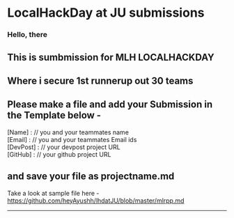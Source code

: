 
# LocalHackDay at JU submissions
### Hello, there  

## This is sumbmission for MLH LOCALHACKDAY 
## Where  i secure 1st runnerup out 30 teams
  
Please make a file and add your Submission in the Template below - 
-----------------------------------------------------------------   
  
[Name]    :  // you and your teammates name  
[Email]   :  // you and your teammates Email ids   
[DevPost] :  // your devpost project URL  
[GitHub]  :  // your github project URL  
  
and save your file as projectname.md
-----------------------------------------------------------------  

Take a look at sample file here - https://github.com/heyAyushh/lhdatJU/blob/master/mlrpp.md

-------------------------------------------------------------------
